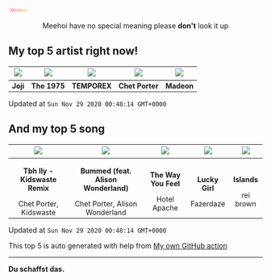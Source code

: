 [![Meehoi Logo](https://github.com/beam41/beam41/raw/master/mh.svg)](http://my.meehoi.me/)
<p align="center">Meehoi have no special meaning please <b>don't</b> look it up</p>

## My top 5 artist right now!
<!-- table start -->
|<img src="https://i.scdn.co/image/50c504c91a2ccd2b5f39837e6261463267b858a2">|<img src="https://i.scdn.co/image/1717dac024e71f64ec421a658c7a9769d41ce251">|<img src="https://i.scdn.co/image/b609a4bd3059e8e25a466deb59d7b29842ca3956">|<img src="https://i.scdn.co/image/268c457a93c4bae9eec528263722febc6c937d81">|<img src="https://i.scdn.co/image/3f4c99a2932c2e21fc966123050cd92fe4ff0c15">|
| :---: | :---: | :---: | :---: | :---: |
|<b>Joji</b>|<b>The 1975</b>|<b>TEMPOREX</b>|<b>Chet Porter</b>|<b>Madeon</b>|

Updated at `Sun Nov 29 2020 00:48:14 GMT+0000`
<!-- table end -->

## And my top 5 song
<!-- table song start -->
|<img src="https://i.scdn.co/image/ab67616d00001e02898a9df1e91590e96b9110ca">|<img src="https://i.scdn.co/image/ab67616d00001e0285844ca856c72b9196ab671f">|<img src="https://i.scdn.co/image/ab67616d00001e026da0a1b522951bcd497e2bfe">|<img src="https://i.scdn.co/image/ab67616d00001e02e2a46d54800a72ac33963ffe">|<img src="https://i.scdn.co/image/ab67616d00001e02a16f826ef325cdc2b6d26d66">|
| :---: | :---: | :---: | :---: | :---: |
|<p><b>Tbh Ily - Kidswaste Remix</b></p> Chet Porter, Kidswaste|<p><b>Bummed (feat. Alison Wonderland)</b></p> Chet Porter, Alison Wonderland|<p><b>The Way You Feel</b></p> Hotel Apache|<p><b>Lucky Girl</b></p> Fazerdaze|<p><b>Islands</b></p> rei brown|

Updated at `Sun Nov 29 2020 00:48:14 GMT+0000`
<!-- table song end -->

This top 5 is auto generated with help from [My own GitHub action](https://github.com/beam41/spotify-listening)

---

**Du schaffst das.**